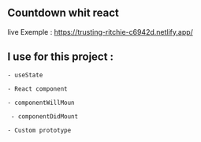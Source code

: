 ## Countdown whit react 

live Exemple : https://trusting-ritchie-c6942d.netlify.app/

## I use for this project : 

`- useState`

 `- React component`

 `- componentWillMoun `

` - componentDidMount`

` - Custom prototype `
